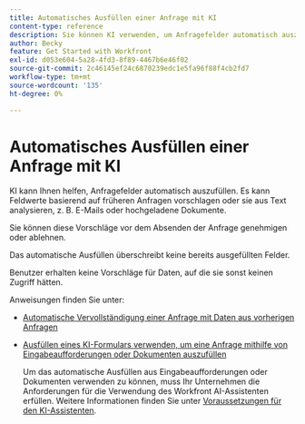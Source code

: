 ```yaml
---
title: Automatisches Ausfüllen einer Anfrage mit KI
content-type: reference
description: Sie können KI verwenden, um Anfragefelder automatisch auszufüllen.
author: Becky
feature: Get Started with Workfront
exl-id: d053e604-5a28-4fd3-8f89-4467b6e46f02
source-git-commit: 2c46145ef24c6870239edc1e5fa96f88f4cb2fd7
workflow-type: tm+mt
source-wordcount: '135'
ht-degree: 0%

---
```


# Automatisches Ausfüllen einer Anfrage mit KI

KI kann Ihnen helfen, Anfragefelder automatisch auszufüllen. Es kann Feldwerte basierend auf früheren Anfragen vorschlagen oder sie aus Text analysieren, z. B. E-Mails oder hochgeladene Dokumente.

Sie können diese Vorschläge vor dem Absenden der Anfrage genehmigen oder ablehnen.

Das automatische Ausfüllen überschreibt keine bereits ausgefüllten Felder.

Benutzer erhalten keine Vorschläge für Daten, auf die sie sonst keinen Zugriff hätten.

Anweisungen finden Sie unter:

* [Automatische Vervollständigung einer Anfrage mit Daten aus vorherigen Anfragen](/help/quicksilver/manage-work/requests/create-requests/autofill-suggestions-from-previous.md)
* [Ausfüllen eines KI-Formulars verwenden, um eine Anfrage mithilfe von Eingabeaufforderungen oder Dokumenten auszufüllen](/help/quicksilver/manage-work/requests/create-requests/autofill-from-prompt-document.md)

  Um das automatische Ausfüllen aus Eingabeaufforderungen oder Dokumenten verwenden zu können, muss Ihr Unternehmen die Anforderungen für die Verwendung des Workfront AI-Assistenten erfüllen. Weitere Informationen finden Sie unter [Voraussetzungen für den KI-Assistenten](/help/quicksilver/workfront-basics/ai-assistant/ai-assistant-overview.md#prerequisites-to-ai-assistant).


